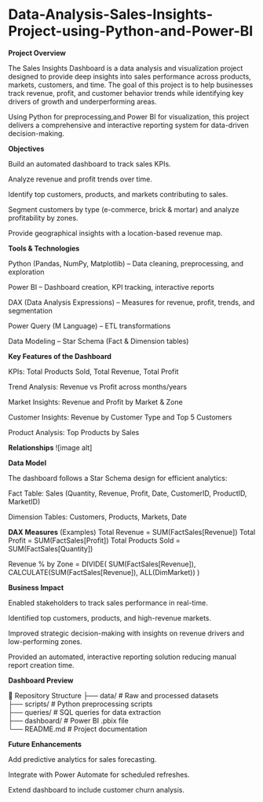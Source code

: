 # Data-Analysis-Sales-Insights-Project-using-Python-and-Power-BI
**Project Overview**

The Sales Insights Dashboard is a data analysis and visualization project designed to provide deep insights into sales performance across products, markets, customers, and time. The goal of this project is to help businesses track revenue, profit, and customer behavior trends while identifying key drivers of growth and underperforming areas.

Using Python for preprocessing,and Power BI for visualization, this project delivers a comprehensive and interactive reporting system for data-driven decision-making.

**Objectives**

Build an automated dashboard to track sales KPIs.

Analyze revenue and profit trends over time.

Identify top customers, products, and markets contributing to sales.

Segment customers by type (e-commerce, brick & mortar) and analyze profitability by zones.

Provide geographical insights with a location-based revenue map.

**Tools & Technologies**

Python (Pandas, NumPy, Matplotlib) – Data cleaning, preprocessing, and exploration

Power BI – Dashboard creation, KPI tracking, interactive reports

DAX (Data Analysis Expressions) – Measures for revenue, profit, trends, and segmentation

Power Query (M Language) – ETL transformations

Data Modeling – Star Schema (Fact & Dimension tables)

**Key Features of the Dashboard**

KPIs: Total Products Sold, Total Revenue, Total Profit

Trend Analysis: Revenue vs Profit across months/years

Market Insights: Revenue and Profit by Market & Zone

Customer Insights: Revenue by Customer Type and Top 5 Customers

Product Analysis: Top Products by Sales

**Relationships**
![image alt]

**Data Model**

The dashboard follows a Star Schema design for efficient analytics:

Fact Table: Sales (Quantity, Revenue, Profit, Date, CustomerID, ProductID, MarketID)

Dimension Tables: Customers, Products, Markets, Date

**DAX Measures** (Examples)
Total Revenue = SUM(FactSales[Revenue])
Total Profit = SUM(FactSales[Profit])
Total Products Sold = SUM(FactSales[Quantity])

Revenue % by Zone =
DIVIDE(
    SUM(FactSales[Revenue]),
    CALCULATE(SUM(FactSales[Revenue]), ALL(DimMarket))
)

 **Business Impact**

Enabled stakeholders to track sales performance in real-time.

Identified top customers, products, and high-revenue markets.

Improved strategic decision-making with insights on revenue drivers and low-performing zones.

Provided an automated, interactive reporting solution reducing manual report creation time.

**Dashboard Preview**

📂 Repository Structure
├── data/                # Raw and processed datasets  
├── scripts/             # Python preprocessing scripts  
├── queries/             # SQL queries for data extraction  
├── dashboard/           # Power BI .pbix file  
└── README.md            # Project documentation  

**Future Enhancements**

Add predictive analytics for sales forecasting.

Integrate with Power Automate for scheduled refreshes.

Extend dashboard to include customer churn analysis.
